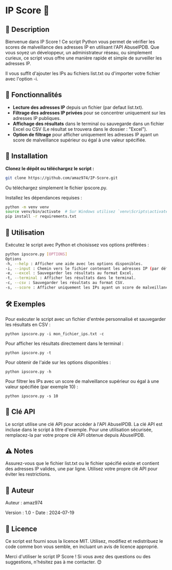 # IP Score 🥇

## 🎉 Description

Bienvenue dans IP Score ! Ce script Python vous permet de vérifier les scores de malveillance des adresses IP en utilisant l'API AbuseIPDB. Que vous soyez un développeur, un administrateur réseau, ou simplement curieux, ce script vous offre une manière rapide et simple de surveiller les adresses IP.

Il vous suffit d'ajouter les IPs au fichiers list.txt ou d'importer votre fichier avec l'option -i.

## 🌟 Fonctionnalités

- **Lecture des adresses IP** depuis un fichier (par defaut list.txt).
- **Filtrage des adresses IP privées** pour se concentrer uniquement sur les adresses IP publiques.
- **Affichage des résultats** dans le terminal ou sauvegarde dans un fichier Excel ou CSV (Le résultat se trouvera dans le dossier : "Excel").
- **Option de filtrage** pour afficher uniquement les adresses IP ayant un score de malveillance supérieur ou égal à une valeur spécifiée.

## 🚀 Installation

**Clonez le dépôt ou téléchargez le script :**

   ```bash
   git clone https://github.com/amaz974/IP-Score.git
   ```
Ou téléchargez simplement le fichier ipscore.py.

Installez les dépendances requises :
```bash
python -m venv venv
source venv/bin/activate  # Sur Windows utilisez `venv\Scripts\activate`
pip install -r requirements.txt
```
## 📜 Utilisation
Exécutez le script avec Python et choisissez vos options préférées :

```bash
python ipscore.py [OPTIONS]
Options
-h, --help : Afficher une aide avec les options disponibles.
-i, --input : Chemin vers le fichier contenant les adresses IP (par défaut : list.txt).
-e, --excel : Sauvegarder les résultats au format Excel.
-t, --terminal : Afficher les résultats dans le terminal.
-c, --csv : Sauvegarder les résultats au format CSV.
-s, --score : Afficher uniquement les IPs ayant un score de malveillance supérieur ou égal à cette valeur.
```
## 🛠️ Exemples
Pour exécuter le script avec un fichier d'entrée personnalisé et sauvegarder les résultats en CSV :

```
python ipscore.py -i mon_fichier_ips.txt -c
```
Pour afficher les résultats directement dans le terminal :

```
python ipscore.py -t
```
Pour obtenir de l'aide sur les options disponibles :

```
python ipscore.py -h
```
Pour filtrer les IPs avec un score de malveillance supérieur ou égal à une valeur spécifiée (par exemple 10) :

```
python ipscore.py -s 10
```

## 🔑 Clé API
Le script utilise une clé API pour accéder à l'API AbuseIPDB. La clé API est incluse dans le script à titre d'exemple. Pour une utilisation sécurisée, remplacez-la par votre propre clé API obtenue depuis AbuseIPDB. 

## ⚠️ Notes
Assurez-vous que le fichier list.txt ou le fichier spécifié existe et contient des adresses IP valides, une par ligne.
Utilisez votre propre clé API pour éviter les restrictions.

## 👤 Auteur
Auteur : amaz974

Version : 1.0 - Date : 2024-07-19

## 📜 Licence
Ce script est fourni sous la licence MIT. Utilisez, modifiez et redistribuez le code comme bon vous semble, en incluant un avis de licence approprié.

Merci d'utiliser le script IP Score ! Si vous avez des questions ou des suggestions, n'hésitez pas à me contacter. 😊







